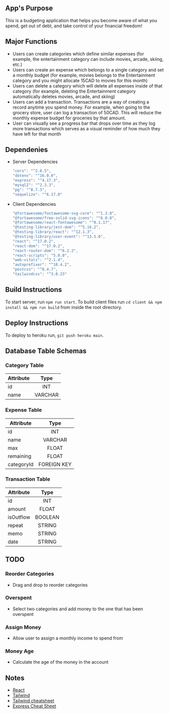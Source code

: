 ## App's Purpose
This is a budgeting application that helps you become aware of what you spend, get out of debt, and take control of your financial freedom!

## Major Functions
- Users can create categories which define similar expenses (for example, the entertainment category can include movies, arcade, skiing, etc.)
- Users can create an expense which belongs to a single category and set a monthly budget (for example, movies belongs to the Entertainment category and you might allocate 15CAD to movies for this month)
- Users can delete a category which will delete all expenses inside of that category (for example, deleting the Entertainment category automatically deletes movies, arcade, and skiing)
- Users can add a transaction. Transactions are a way of creating a record anytime you spend money. For example, when going to the grocery store, user can log a transaction of 50CAD. This will reduce the monthly expense budget for groceries by that amount.
- User can visually see a progress bar that drops over time as they log more transactions which serves as a visual reminder of how much they have left for that month

## Dependenies
- Server Dependencies
    ```js
    "cors": "^2.8.5", 
    "dotenv": "^16.0.0",
    "express": "^4.17.3",
    "mysql2": "^2.3.3",
    "pg": "^8.7.3",
    "sequelize": "^6.17.0"
    ```
- Client Dependencies
    ```js
    "@fortawesome/fontawesome-svg-core": "^1.3.0",
    "@fortawesome/free-solid-svg-icons": "^6.0.0",
    "@fortawesome/react-fontawesome": "^0.1.17",
    "@testing-library/jest-dom": "^5.16.2",
    "@testing-library/react": "^12.1.3",
    "@testing-library/user-event": "^13.5.0",
    "react": "^17.0.2",
    "react-dom": "^17.0.2",
    "react-router-dom": "^6.2.2",
    "react-scripts": "5.0.0",
    "web-vitals": "^2.1.4",
    "autoprefixer": "^10.4.2",
    "postcss": "^8.4.7",
    "tailwindcss": "^3.0.23"
    ```

## Build Instructions
To start server, run `npm run start`. To build client files run `cd client && npm install && npm run build` from inside the root directory.

## Deploy Instructions
To deploy to heroku run, `git push heroku main`.


## Database Table Schemas

### Category Table
| Attribute | Type  |
| ------------- |:-------------:|
| id | INT |
| name| VARCHAR|

### Expense Table
| Attribute | Type  |
| ------------- |:-------------:|
| id | INT |
| name| VARCHAR|
| max | FLOAT |
| remaining | FLOAT |
| categoryId | FOREIGN KEY |

### Transaction Table
| Attribute | Type  |
| ------------- |:-------------:|
| id | INT |
| amount| FLOAT|
| isOutflow | BOOLEAN |
| repeat | STRING |
| memo | STRING |
| date | STRING |


## TODO
### Reorder Categories
* Drag and drop to reorder categories
### Overspent
* Select two categories and add money to the one that has been overspent
### Assign Money
* Allow user to assign a monthly income to spend from

### Money Age
* Calculate the age of the money in the account

## Notes
- [React](https://reactjs.org/)
- [Tailwind](https://tailwindcss.com/)
- [Tailwind cheatsheet](https://tailwindcomponents.com/cheatsheet/)
- [Express Cheat Sheet](https://expressjs.com/en/starter/examples.html)
